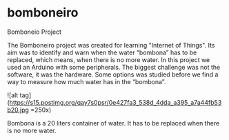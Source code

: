 # bomboneiro
Bomboneio Project

The Bomboneiro project was created for learning "Internet of Things". Its aim was to identify and warn when the water “bombona” has to be replaced, which means, when there is no more water. In this project we used an Arduino with some peripherals. The biggest challenge was not the software, it was the hardware. Some options was studied before we find a way to measure how much water has in the “bombona”.

![alt tag](https://s15.postimg.org/qay7s0psr/0e427fa3_538d_4dda_a395_a7a44fb53b20.jpg =250x)

Bombona is a 20 liters container of water. It has to be replaced when there is no more water.
